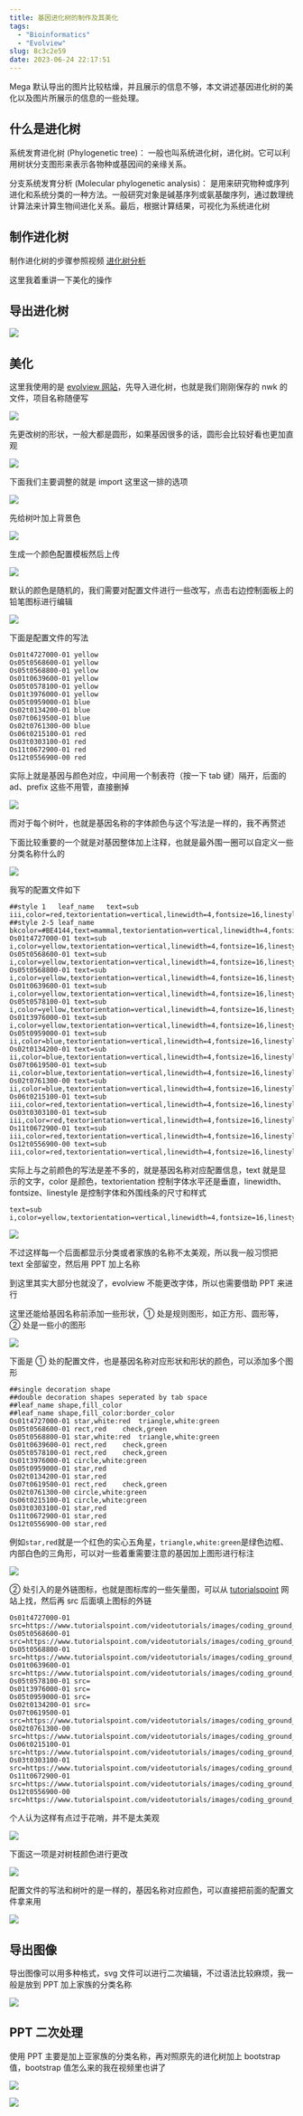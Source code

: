 ```yaml
---
title: 基因进化树的制作及其美化
tags:
  - "Bioinformatics"
  - "Evolview"
slug: 8c3c2e59
date: 2023-06-24 22:17:51
---
```


Mega 默认导出的图片比较枯燥，并且展示的信息不够，本文讲述基因进化树的美化以及图片所展示的信息的一些处理。

<!--more-->

## 什么是进化树

系统发育进化树 (Phylogenetic tree)： 一般也叫系统进化树，进化树。它可以利用树状分支图形来表示各物种或基因间的亲缘关系。

分支系统发育分析 (Molecular phylogenetic analysis)： 是用来研究物种或序列进化和系统分类的一种方法。一般研究对象是碱基序列或氨基酸序列，通过数理统计算法来计算生物间进化关系。最后，根据计算结果，可视化为系统进化树

## 制作进化树

制作进化树的步骤参照视频 [进化树分析](https://www.bilibili.com/video/BV1gs4y1N7ja/?vd_source=f785a7035a51b96b9abcf6b14d1036ea)

这里我着重讲一下美化的操作

## 导出进化树

![](https://images.yuanj.top/20230624223655.png)

## 美化

这里我使用的是 [evolview 网站](http://www.evolgenius.info/evolview/)，先导入进化树，也就是我们刚刚保存的 nwk 的文件，项目名称随便写

![](https://images.yuanj.top/20230624224250.png)

先更改树的形状，一般大都是圆形，如果基因很多的话，圆形会比较好看也更加直观

![](https://images.yuanj.top/20230624224423.png)

下面我们主要调整的就是 import 这里这一排的选项

![](https://images.yuanj.top/20230624224507.png)

先给树叶加上背景色

![](https://images.yuanj.top/20230624224544.png)

生成一个颜色配置模板然后上传

![](https://images.yuanj.top/20230624224638.png)

默认的颜色是随机的，我们需要对配置文件进行一些改写，点击右边控制面板上的铅笔图标进行编辑

![](https://images.yuanj.top/20230624224754.png)

下面是配置文件的写法

```
Os01t4727000-01	yellow
Os05t0568600-01	yellow
Os05t0568800-01	yellow
Os01t0639600-01	yellow
Os05t0578100-01	yellow
Os01t3976000-01	yellow
Os05t0959000-01	blue
Os02t0134200-01	blue
Os07t0619500-01	blue
Os02t0761300-00	blue
Os06t0215100-01	red
Os03t0303100-01	red
Os11t0672900-01	red
Os12t0556900-00	red
```

实际上就是基因与颜色对应，中间用一个制表符（按一下 tab 键）隔开，后面的 ad、prefix 这些不用管，直接删掉

![](https://images.yuanj.top/20230624225048.png)

而对于每个树叶，也就是基因名称的字体颜色与这个写法是一样的，我不再赘述

下面比较重要的一个就是对基因整体加上注释，也就是最外围一圈可以自定义一些分类名称什么的

![](https://images.yuanj.top/20230624225640.png)

我写的配置文件如下

```
##style 1	leaf_name	text=sub iii,color=red,textorientation=vertical,linewidth=4,fontsize=16,linestyle=dashed
##style 2-5	leaf_name	bkcolor=#BE4144,text=mammal,textorientation=vertical,linewidth=4,fontsize=16
Os01t4727000-01	text=sub i,color=yellow,textorientation=vertical,linewidth=4,fontsize=16,linestyle=dashed
Os05t0568600-01	text=sub i,color=yellow,textorientation=vertical,linewidth=4,fontsize=16,linestyle=dashed
Os05t0568800-01	text=sub i,color=yellow,textorientation=vertical,linewidth=4,fontsize=16,linestyle=dashed
Os01t0639600-01	text=sub i,color=yellow,textorientation=vertical,linewidth=4,fontsize=16,linestyle=dashed
Os05t0578100-01	text=sub i,color=yellow,textorientation=vertical,linewidth=4,fontsize=16,linestyle=dashed
Os01t3976000-01	text=sub i,color=yellow,textorientation=vertical,linewidth=4,fontsize=16,linestyle=dashed
Os05t0959000-01	text=sub ii,color=blue,textorientation=vertical,linewidth=4,fontsize=16,linestyle=dashed
Os02t0134200-01	text=sub ii,color=blue,textorientation=vertical,linewidth=4,fontsize=16,linestyle=dashed
Os07t0619500-01	text=sub ii,color=blue,textorientation=vertical,linewidth=4,fontsize=16,linestyle=dashed
Os02t0761300-00	text=sub ii,color=blue,textorientation=vertical,linewidth=4,fontsize=16,linestyle=dashed
Os06t0215100-01	text=sub iii,color=red,textorientation=vertical,linewidth=4,fontsize=16,linestyle=dashed
Os03t0303100-01	text=sub iii,color=red,textorientation=vertical,linewidth=4,fontsize=16,linestyle=dashed
Os11t0672900-01	text=sub iii,color=red,textorientation=vertical,linewidth=4,fontsize=16,linestyle=dashed
Os12t0556900-00	text=sub iii,color=red,textorientation=vertical,linewidth=4,fontsize=16,linestyle=dashed
```

实际上与之前颜色的写法是差不多的，就是基因名称对应配置信息，text 就是显示的文字，color 是颜色，textorientation 控制字体水平还是垂直，linewidth、fontsize、linestyle 是控制字体和外围线条的尺寸和样式

```
text=sub i,color=yellow,textorientation=vertical,linewidth=4,fontsize=16,linestyle=dashed
```

![](https://images.yuanj.top/20230624225942.png)

不过这样每一个后面都显示分类或者家族的名称不太美观，所以我一般习惯把 text 全部留空，然后用 PPT 加上名称

到这里其实大部分也就没了，evolview 不能更改字体，所以也需要借助 PPT 来进行

这里还能给基因名称前添加一些形状，① 处是规则图形，如正方形、圆形等，② 处是一些小的图形

![](https://images.yuanj.top/20230624230526.png)

下面是 ① 处的配置文件，也是基因名称对应形状和形状的颜色，可以添加多个图形

```
##single decoration shape
##double decoration shapes seperated by tab space
##leaf_name	shape,fill_color
##leaf_name	shape,fill_color:border_color
Os01t4727000-01	star,white:red	triangle,white:green
Os05t0568600-01	rect,red	check,green
Os05t0568800-01	star,white:red	triangle,white:green
Os01t0639600-01	rect,red	check,green
Os05t0578100-01	rect,red	check,green
Os01t3976000-01	circle,white:green
Os05t0959000-01	star,red
Os02t0134200-01	star,red
Os07t0619500-01	rect,red	check,green
Os02t0761300-00	circle,white:green
Os06t0215100-01	circle,white:green
Os03t0303100-01	star,red
Os11t0672900-01	star,red
Os12t0556900-00	star,red
```

例如`star,red`就是一个红色的实心五角星，`triangle,white:green`是绿色边框、内部白色的三角形，可以对一些着重需要注意的基因加上图形进行标注

![](https://images.yuanj.top/20230624230927.png)

② 处引入的是外链图标，也就是图标库的一些矢量图，可以从 [tutorialspoint](https://www.tutorialspoint.com/index.htm) 网站上找，然后再 src 后面填上图标的外链

```
Os01t4727000-01	src=https://www.tutorialspoint.com/videotutorials/images/coding_ground_home.jpg
Os05t0568600-01	src=https://www.tutorialspoint.com/videotutorials/images/coding_ground_home.jpg
Os05t0568800-01	src=https://www.tutorialspoint.com/videotutorials/images/coding_ground_home.jpg
Os01t0639600-01	src=https://www.tutorialspoint.com/videotutorials/images/coding_ground_home.jpg
Os05t0578100-01	src=
Os01t3976000-01	src=
Os05t0959000-01	src=
Os02t0134200-01	src=
Os07t0619500-01	src=https://www.tutorialspoint.com/videotutorials/images/coding_ground_home.jpg
Os02t0761300-00	src=https://www.tutorialspoint.com/videotutorials/images/coding_ground_home.jpg
Os06t0215100-01	src=https://www.tutorialspoint.com/videotutorials/images/coding_ground_home.jpg
Os03t0303100-01	src=https://www.tutorialspoint.com/videotutorials/images/coding_ground_home.jpg
Os11t0672900-01	src=https://www.tutorialspoint.com/videotutorials/images/coding_ground_home.jpg
Os12t0556900-00	src=https://www.tutorialspoint.com/videotutorials/images/coding_ground_home.jpg
```

个人认为这样有点过于花哨，并不是太美观

![](https://images.yuanj.top/20230624231316.png)

下面这一项是对树枝颜色进行更改

![](https://images.yuanj.top/20230624231349.png)

配置文件的写法和树叶的是一样的，基因名称对应颜色，可以直接把前面的配置文件拿来用

![](https://images.yuanj.top/20230624231552.png)

## 导出图像

导出图像可以用多种格式，svg 文件可以进行二次编辑，不过语法比较麻烦，我一般是放到 PPT 加上家族的分类名称

![](https://images.yuanj.top/20230624231659.png)

## PPT 二次处理

使用 PPT 主要是加上亚家族的分类名称，再对照原先的进化树加上 bootstrap 值，bootstrap 值怎么来的我在视频里也讲了

![](https://images.yuanj.top/20230624231930.png)

![](https://images.yuanj.top/20230624232226.png)
